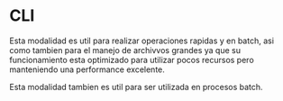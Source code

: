 # CLI

Esta modalidad es util para realizar operaciones rapidas y en batch, asi como tambien para el manejo de archivvos grandes ya que su funcionamiento esta optimizado para utilizar pocos recursos pero manteniendo una performance excelente.

Esta modalidad tambien es util para ser utilizada en procesos batch.
